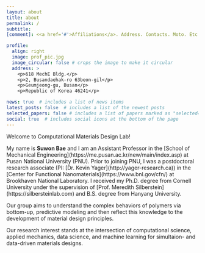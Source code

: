 ```yaml
---
layout: about
title: about
permalink: /
subtitle: 
[comment]: <<a href='#'>Affiliations</a>. Address. Contacts. Moto. Etc.>

profile:
  align: right
  image: prof_pic.jpg
  image_circular: false # crops the image to make it circular
  address: >
    <p>618 MechE Bldg.</p>
    <p>2, Busandaehak-ro 63beon-gil</p>
    <p>Geumjeong-gu, Busan</p>
    <p>Republic of Korea 46241</p>

news: true  # includes a list of news items
latest_posts: false  # includes a list of the newest posts
selected_papers: false # includes a list of papers marked as "selected={true}"
social: true  # includes social icons at the bottom of the page
---
```


<p>Welcome to Computational Materials Design Lab!</p>
My name is <strong>Suwon Bae</strong> and I am an Assistant Professor in the [School of Mechanical Engineering](https://me.pusan.ac.kr/new/main/index.asp) at Pusan National University (PNU).
Prior to joining PNU, I was a postdoctoral research associate (PI: [Dr. Kevin Yager](http://yager-research.ca)) in the [Center for Functional Nanomaterials](https://www.bnl.gov/cfn/) at Brookhaven National Laboratory.
I received my Ph.D. degree from Cornell University under the supervision of [Prof. Meredith Silberstein](https://silbersteinlab.com) and B.S. degree from Hanyang University.

Our group aims to understand the complex behaviors of polymers via bottom-up, predictive modeling and then reflect this knowledge to the development of material design principles.

Our research interest stands at the intersection of computational science, applied mechanics, data science, and machine learning for simultaion- and data-driven materials designs.

[comment]: <Write your biography here. Tell the world about yourself. Link to your favorite [subreddit](http://reddit.com). You can put a picture in, too. The code is already in, just name your picture `prof_pic.jpg` and put it in the `img/` folder.>

[comment]: <Put your address / P.O. box / other info right below your picture. You can also disable any of these elements by editing `profile` property of the YAML header of your `_pages/about.md`. Edit `_bibliography/papers.bib` and Jekyll will render your [publications page](/publications/) automatically.>

[comment]: <Link to your social media connections, too. This theme is set up to use [Font Awesome icons](http://fortawesome.github.io/Font-Awesome/) and [Academicons](https://jpswalsh.github.io/academicons/), like the ones below. Add your Facebook, Twitter, LinkedIn, Google Scholar, or just disable all of them.>
